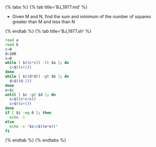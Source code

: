 {% tabs %}
{% tab title='BJ_1977.md' %}

* Given M and N, find the sum and minimum of the number of squares greater than M and less than N

{% endtab %}
{% tab title='BJ_1977.sh' %}

```sh
read a
read b
c=0
d=100
s=0
while [ $((c*c)) -lt $a ]; do
  c=$((c+1))
done
while [ $((d*d)) -gt $b ]; do
  d=$((d-1))
done
e=$c
until [ $c -gt $d ]; do
  s=$((c*c+s))
  c=$((c+1))
done
if [ $s -eq 0 ]; then
  echo -1
else
  echo -e "$s\n$((e*e))"
fi
```

{% endtab %}
{% endtabs %}